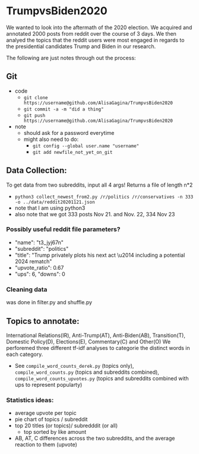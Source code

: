 # TrumpvsBiden2020  
We wanted to look into the aftermath of the 2020 election. We acquired and annotated 2000 posts from reddit over the course of 3 days. We then analyed the topics that the reddit users were most engaged in regards to the presidential candidates Trump and Biden in our research. 

The following are just notes through out the process:
## Git
- code
  - `git clone https://username@github.com/AlisaGagina/TrumpvsBiden2020`
  - `git commit -a -m "did a thing"`
  - `git push https://username@github.com/AlisaGagina/TrumpvsBiden2020`
- note 
  - should ask for a password everytime
  - might also need to do:
    - `git config --global user.name "username"`
    - `git add newfile_not_yet_on_git`

## Data Collection:
 To get data from two subreddits, input all 4 args! Returns a file of length n*2
 - `python3 collect_newest_from2.py /r/politics /r/conservatives -n 333 -o ../data/reddit20201121.json   `
 -  note that I am using python3
 -  also note that we got 333 posts Nov 21. and Nov. 22, 334 Nov 23
 
 ### Possibly useful reddit file parameters?
 - "name": "t3_jyj67n"
 - "subreddit": "politics"
 - "title": "Trump privately plots his next act \u2014 including a potential 2024 rematch"
 - "upvote_ratio": 0.67
 - "ups": 6, "downs": 0
 
 ### Cleaning data
  was done in filter.py and shuffle.py
 
 ## Topics to annotate:
 International Relations(IR), Anti-Trump(AT), Anti-Biden(AB), Transition(T), Domestic Policy(D), Elections(E), Commentary(C) and Other(O)
 We perforemed three different tf-idf analyses to categorie the distinct words in each category.
 - See `compile_word_counts_derek.py` (topics only), `compile_word_counts.py` (topics and subreddits combined), `compile_word_counts_upvotes.py` (topics and subreddits combined with ups to represent popularty)
 
 ### Statistics ideas:
 - average upvote per topic
 - pie chart of topics / subreddit
 - top 20 titles  (or topics)/ subredddit (or all) 
   - top sorted by like amount
 - AB, AT, C differences across the two subreddits, and the average reaction to them (upvote)
 

